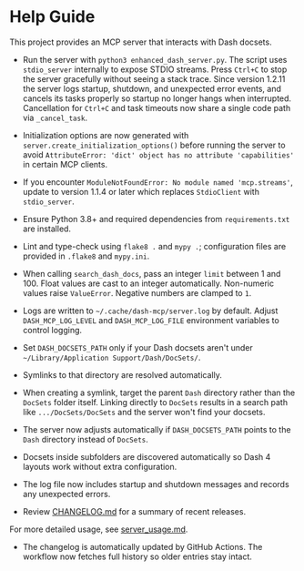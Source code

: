 # Help Guide

This project provides an MCP server that interacts with Dash docsets.

- Run the server with `python3 enhanced_dash_server.py`. The script uses
  `stdio_server` internally to expose STDIO streams. Press `Ctrl+C` to
  stop the server gracefully without seeing a stack trace. Since version
  1.2.11 the server logs startup, shutdown, and unexpected error events, and cancels its tasks properly so startup no longer hangs
  when interrupted. Cancellation for `Ctrl+C` and task timeouts now
  share a single code path via `_cancel_task`.
- Initialization options are now generated with
  `server.create_initialization_options()` before running the server to avoid
  `AttributeError: 'dict' object has no attribute 'capabilities'` in certain MCP
  clients.
- If you encounter `ModuleNotFoundError: No module named 'mcp.streams'`,
  update to version 1.1.4 or later which replaces `StdioClient` with
  `stdio_server`.
- Ensure Python 3.8+ and required dependencies from `requirements.txt` are installed.
- Lint and type-check using `flake8 .` and `mypy .`; configuration files are
  provided in `.flake8` and `mypy.ini`.
- When calling `search_dash_docs`, pass an integer `limit` between 1 and 100.
  Float values are cast to an integer automatically. Non-numeric values raise `ValueError`. Negative numbers are clamped to `1`.
- Logs are written to `~/.cache/dash-mcp/server.log` by default. Adjust
  `DASH_MCP_LOG_LEVEL` and `DASH_MCP_LOG_FILE` environment variables to
  control logging.
- Set `DASH_DOCSETS_PATH` only if your Dash docsets aren't under
  `~/Library/Application Support/Dash/DocSets/`.
- Symlinks to that directory are resolved automatically.
- When creating a symlink, target the parent `Dash` directory rather than the
  `DocSets` folder itself. Linking directly to `DocSets` results in a search
  path like `.../DocSets/DocSets` and the server won't find your docsets.
- The server now adjusts automatically if `DASH_DOCSETS_PATH` points to the
  `Dash` directory instead of `DocSets`.
- Docsets inside subfolders are discovered automatically so Dash 4 layouts work
  without extra configuration.
- The log file now includes startup and shutdown messages and records any unexpected errors.

- Review [CHANGELOG.md](../CHANGELOG.md) for a summary of recent releases.

For more detailed usage, see [server_usage.md](server_usage.md).
- The changelog is automatically updated by GitHub Actions. The workflow now fetches full history so older entries stay intact.

